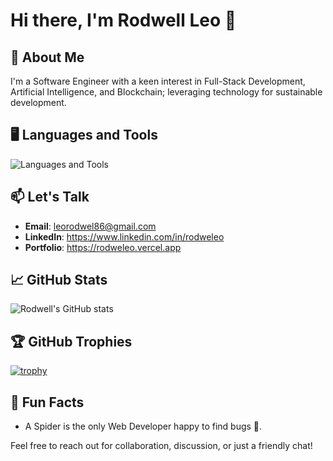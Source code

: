 # Hi there, I'm Rodwell Leo 👋

## 🚀 About Me

I'm a Software Engineer with a keen interest in Full-Stack Development, Artificial Intelligence, and Blockchain; leveraging technology for sustainable development.

## 🖥️ Languages and Tools

![Languages and Tools](https://skillicons.dev/icons?i=js,html,css,tailwindcss,react,nodejs,nextjs,angular,express,java,mysql,supabase,figma,firebase,typescript,docker,git,aws,azure)

## 📫 Let's Talk

- **Email**: leorodwel86@gmail.com
- **LinkedIn**: https://www.linkedin.com/in/rodweleo
- **Portfolio**: https://rodweleo.vercel.app

## 📈 GitHub Stats

![Rodwell's GitHub stats](https://github-readme-stats.vercel.app/api?username=rodweleo&show_icons=true&theme=radical)

## 🏆 GitHub Trophies

[![trophy](https://github-profile-trophy.vercel.app/?username=rodweleo&theme=onedark)](https://github.com/ryo-ma/github-profile-trophy)


## 🌱 Fun Facts

- A Spider is the only Web Developer happy to find bugs 👀.


Feel free to reach out for collaboration, discussion, or just a friendly chat!

